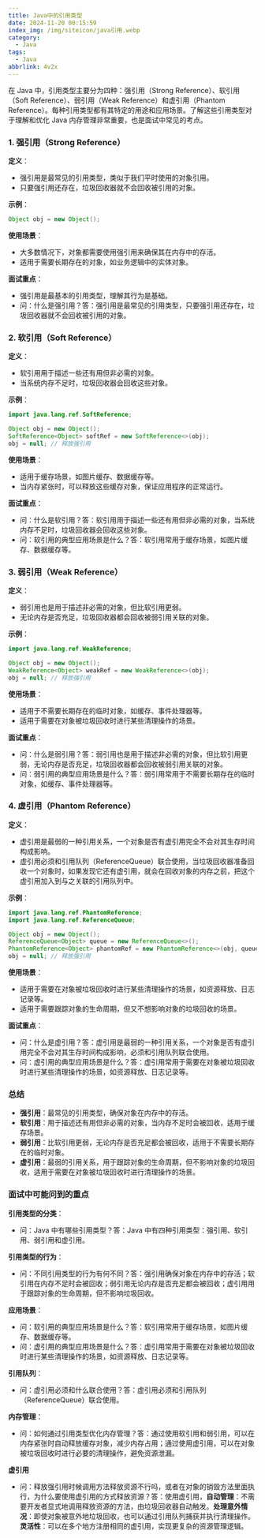 ```yaml
---
title: Java中的引用类型
date: 2024-11-20 00:15:59
index_img: /img/siteicon/java引用.webp
category:
  - Java
tags:
  - Java
abbrlink: 4v2x
---
```


在 Java 中，引用类型主要分为四种：强引用（Strong Reference）、软引用（Soft Reference）、弱引用（Weak Reference）和虚引用（Phantom Reference）。每种引用类型都有其特定的用途和应用场景。了解这些引用类型对于理解和优化 Java 内存管理非常重要，也是面试中常见的考点。

### 1. 强引用（Strong Reference）

**定义**：

- 强引用是最常见的引用类型，类似于我们平时使用的对象引用。
- 只要强引用还存在，垃圾回收器就不会回收被引用的对象。

**示例**：

```java
Object obj = new Object();
```

**使用场景**：

- 大多数情况下，对象都需要使用强引用来确保其在内存中的存活。
- 适用于需要长期存在的对象，如业务逻辑中的实体对象。

**面试重点**：

- 强引用是最基本的引用类型，理解其行为是基础。
- 问：什么是强引用？答：强引用是最常见的引用类型，只要强引用还存在，垃圾回收器就不会回收被引用的对象。

### 2. 软引用（Soft Reference）

**定义**：

- 软引用用于描述一些还有用但非必需的对象。
- 当系统内存不足时，垃圾回收器会回收这些对象。

**示例**：

```java
import java.lang.ref.SoftReference;

Object obj = new Object();
SoftReference<Object> softRef = new SoftReference<>(obj);
obj = null; // 释放强引用
```

**使用场景**：

- 适用于缓存场景，如图片缓存、数据缓存等。
- 当内存紧张时，可以释放这些缓存对象，保证应用程序的正常运行。

**面试重点**：

- 问：什么是软引用？答：软引用用于描述一些还有用但非必需的对象，当系统内存不足时，垃圾回收器会回收这些对象。
- 问：软引用的典型应用场景是什么？答：软引用常用于缓存场景，如图片缓存、数据缓存等。

### 3. 弱引用（Weak Reference）

**定义**：

- 弱引用也是用于描述非必需的对象，但比软引用更弱。
- 无论内存是否充足，垃圾回收器都会回收被弱引用关联的对象。

**示例**：

```java
import java.lang.ref.WeakReference;

Object obj = new Object();
WeakReference<Object> weakRef = new WeakReference<>(obj);
obj = null; // 释放强引用
```

**使用场景**：

- 适用于不需要长期存在的临时对象，如缓存、事件处理器等。
- 适用于需要在对象被垃圾回收时进行某些清理操作的场景。

**面试重点**：

- 问：什么是弱引用？答：弱引用也是用于描述非必需的对象，但比软引用更弱，无论内存是否充足，垃圾回收器都会回收被弱引用关联的对象。
- 问：弱引用的典型应用场景是什么？答：弱引用常用于不需要长期存在的临时对象，如缓存、事件处理器等。

### 4. 虚引用（Phantom Reference）

**定义**：

- 虚引用是最弱的一种引用关系，一个对象是否有虚引用完全不会对其生存时间构成影响。
- 虚引用必须和引用队列（ReferenceQueue）联合使用，当垃圾回收器准备回收一个对象时，如果发现它还有虚引用，就会在回收对象的内存之前，把这个虚引用加入到与之关联的引用队列中。

**示例**：

```java
import java.lang.ref.PhantomReference;
import java.lang.ref.ReferenceQueue;

Object obj = new Object();
ReferenceQueue<Object> queue = new ReferenceQueue<>();
PhantomReference<Object> phantomRef = new PhantomReference<>(obj, queue);
obj = null; // 释放强引用
```

**使用场景**：

- 适用于需要在对象被垃圾回收时进行某些清理操作的场景，如资源释放、日志记录等。
- 适用于需要跟踪对象的生命周期，但又不想影响对象的垃圾回收的场景。

**面试重点**：

- 问：什么是虚引用？答：虚引用是最弱的一种引用关系，一个对象是否有虚引用完全不会对其生存时间构成影响，必须和引用队列联合使用。
- 问：虚引用的典型应用场景是什么？答：虚引用常用于需要在对象被垃圾回收时进行某些清理操作的场景，如资源释放、日志记录等。

### 总结

- **强引用**：最常见的引用类型，确保对象在内存中的存活。
- **软引用**：用于描述还有用但非必需的对象，当内存不足时会被回收，适用于缓存场景。
- **弱引用**：比软引用更弱，无论内存是否充足都会被回收，适用于不需要长期存在的临时对象。
- **虚引用**：最弱的引用关系，用于跟踪对象的生命周期，但不影响对象的垃圾回收，适用于需要在对象被垃圾回收时进行清理操作的场景。

### 面试中可能问到的重点

**引用类型的分类**：

- 问：Java 中有哪些引用类型？答：Java 中有四种引用类型：强引用、软引用、弱引用和虚引用。

**引用类型的行为**：

- 问：不同引用类型的行为有何不同？答：强引用确保对象在内存中的存活；软引用在内存不足时会被回收；弱引用无论内存是否充足都会被回收；虚引用用于跟踪对象的生命周期，但不影响垃圾回收。

**应用场景**：

- 问：软引用的典型应用场景是什么？答：软引用常用于缓存场景，如图片缓存、数据缓存等。
- 问：虚引用的典型应用场景是什么？答：虚引用常用于需要在对象被垃圾回收时进行某些清理操作的场景，如资源释放、日志记录等。

**引用队列**：

- 问：虚引用必须和什么联合使用？答：虚引用必须和引用队列（ReferenceQueue）联合使用。

**内存管理**：

- 问：如何通过引用类型优化内存管理？答：通过使用软引用和弱引用，可以在内存紧张时自动释放缓存对象，减少内存占用；通过使用虚引用，可以在对象被垃圾回收时进行必要的清理操作，避免资源泄漏。

**虚引用**

- 问：释放强引用时候调用方法释放资源不行吗，或者在对象的销毁方法里面执行，为什么要使用虚引用的方式释放资源？答：使用虚引用，**自动管理**：不需要开发者显式地调用释放资源的方法，由垃圾回收器自动触发。**处理意外情况**：即使对象被意外地垃圾回收，也可以通过引用队列捕获并执行清理操作。**灵活性**：可以在多个地方注册相同的虚引用，实现更复杂的资源管理逻辑。
